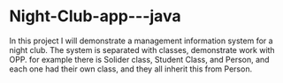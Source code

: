 # Night-Club-app---java

In this project I will demonstrate a management information system for a night club.
The system is separated with classes, demonstrate work with OPP.
for example there is Solider class, Student Class, and Person, and each one had their own class, and they all inherit this from Person.
